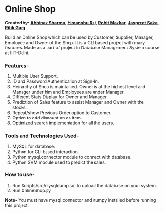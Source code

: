 # Online Shop
**Created by:
[Abhinav Sharma](https://www.github.com/abhiRock99), [Himanshu Raj](https://www.github.com/himanshuraj18), [Rohit Makkar](https://www.github.com/rmakkar2018), [Jaspreet Saka](https://www.github.com/Mayanksaka), [Ritik Garg](https://www.github.com/Ritikgarg1773)**

Build an Online Shop which can be used by Customer, Supplier, Manager, Employee and Owner of the Shop. It is a CLI based project with many features.
Made as a part of project in Database Management System course at IIIT-Delhi.

### Features-
1. Multiple User Support.
2. ID and Password Authentication at Sign-In.
3. Heirarchy of Shop is maintained. Owner is at the highest level and Manager under him and Employees are under Manager.
4. Different Stats Display for Owner and Manager.
5. Prediction of Sales feature to assist Manager and Owner with the stocks.
6. Repeat/show Previous Order option to Customer.
7. Option to add discount on an item.
8. Optimized search implementation for all the users.

### Tools and Technologies Used-
1. MySQL for database.
2. Python for CLI based interaction.
3. Python mysql.connector module to connect with database.
4. Python SVM module used to predict the sales.

### How to use-
1. Run Scripts/src/mysqldump.sql to upload the database on your system.
2. Run OnlineShop.py

**Note-** You must have mysql.connector and numpy installed before running this project.
